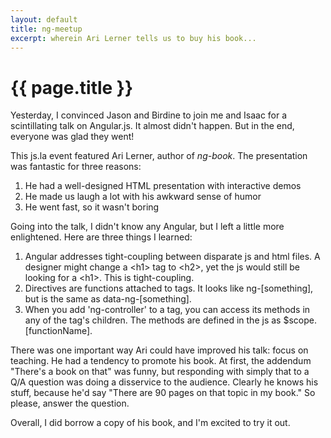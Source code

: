 ```yaml
---
layout: default
title: ng-meetup
excerpt: wherein Ari Lerner tells us to buy his book...
---
```

# {{ page.title }}

Yesterday, I convinced Jason and Birdine to join me and Isaac for a scintillating talk on Angular.js. It almost didn't happen. But in the end, everyone was glad they went!

This js.la event featured Ari Lerner, author of *ng-book*. The presentation was fantastic for three reasons:

1. He had a well-designed HTML presentation with interactive demos
2. He made us laugh a lot with his awkward sense of humor
3. He went fast, so it wasn't boring

Going into the talk, I didn't know any Angular, but I left a little more enlightened. Here are three things I learned:

1. Angular addresses tight-coupling between disparate js and html files. A designer might change a \<h1\> tag to \<h2\>, yet the js would still be looking for a \<h1\>. This is tight-coupling.
2. Directives are functions attached to tags. It looks like ng-[something], but is the same as data-ng-[something].
3. When you add 'ng-controller' to a tag, you can access its methods in any of the tag's children. The methods are defined in the js as $scope.[functionName].

There was one important way Ari could have improved his talk: focus on teaching. He had a tendency to promote his book. At first, the addendum "There's a book on that" was funny, but responding with simply that to a Q/A question was doing a disservice to the audience. Clearly he knows his stuff, because he'd say "There are 90 pages on that topic in my book." So please, answer the question.

Overall, I did borrow a copy of his book, and I'm excited to try it out.
